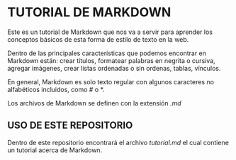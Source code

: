 # TUTORIAL DE MARKDOWN

Este es un tutorial de Markdown que nos va a servir para aprender los conceptos básicos de esta forma de estilo de texto en la web.

Dentro de las principales características que podemos encontrar en Markdown están: crear títulos, formatear palabras en negrita o cursiva, 
agregar imágenes, crear listas ordenadas o sin ordenas, tablas, vínculos.

En general, Markdown es solo texto regular con algunos caracteres no alfabéticos incluidos, como \# o \*.

Los archivos de Markdown se definen con la extensión *.md*

## USO DE ESTE REPOSITORIO

Dentro de este repositorio encontrará el archivo *tutorial.md* el cual contiene un tutorial acerca de Markdown.
